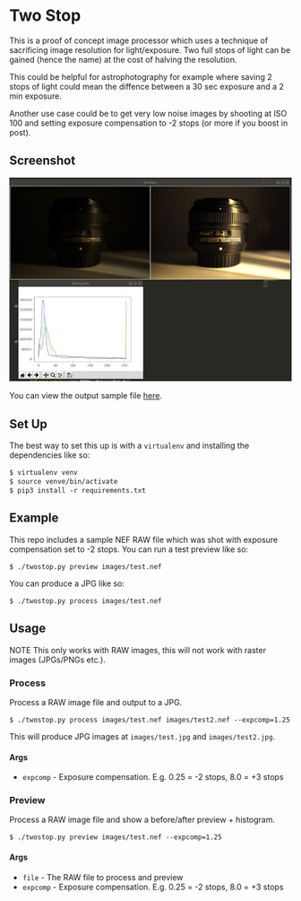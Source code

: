 
# Two Stop

This is a proof of concept image processor which uses a technique of sacrificing image resolution
for light/exposure. Two full stops of light can be gained (hence the name) at the cost of halving 
the resolution.

This could be helpful for astrophotography for example where saving 2 stops of light could mean the
diffence between a 30 sec exposure and a 2 min exposure.

Another use case could be to get very low noise images by shooting at ISO 100 and setting exposure 
compensation to -2 stops (or more if you boost in post).

## Screenshot

![Screenshot](images/screenshot.png)

You can view the output sample file [here](images/test.jpg).

## Set Up

The best way to set this up is with a `virtualenv` and installing the dependencies like so:

```
$ virtualenv venv
$ source venve/bin/activate
$ pip3 install -r requirements.txt
```

## Example

This repo includes a sample NEF RAW file which was shot with exposure compensation set to -2 stops. You can run a 
test preview like so:

```
$ ./twostop.py preview images/test.nef
```

You can produce a JPG like so:

```
$ ./twostop.py process images/test.nef
```

## Usage

NOTE This only works with RAW images, this will not work with raster images (JPGs/PNGs etc.).

### Process

Process a RAW image file and output to a JPG.

```
$ ./twostop.py process images/test.nef images/test2.nef --expcomp=1.25
```

This will produce JPG images at `images/test.jpg` and `images/test2.jpg`.

#### Args

- `expcomp` - Exposure compensation. E.g. 0.25 = -2 stops, 8.0 = +3 stops

### Preview

Process a RAW image file and show a before/after preview + histogram.

```
$ ./twostop.py preview images/test.nef --expcomp=1.25
```

#### Args

- `file` - The RAW file to process and preview
- `expcomp` - Exposure compensation. E.g. 0.25 = -2 stops, 8.0 = +3 stops
